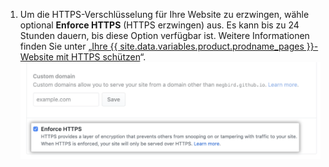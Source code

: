1. Um die HTTPS-Verschlüsselung für Ihre Website zu erzwingen, wähle optional **Enforce HTTPS** (HTTPS erzwingen) aus. Es kann bis zu 24 Stunden dauern, bis diese Option verfügbar ist. Weitere Informationen finden Sie unter „[Ihre {{ site.data.variables.product.prodname_pages }}-Website mit HTTPS schützen](/articles/securing-your-github-pages-site-with-https)“. ![Option „Enforce HTTPS for custom domains" (HTTPS für benutzerdefiniert Domänen erzwingen)](/assets/images/help/pages/enforce-https-custom-domains.png)

